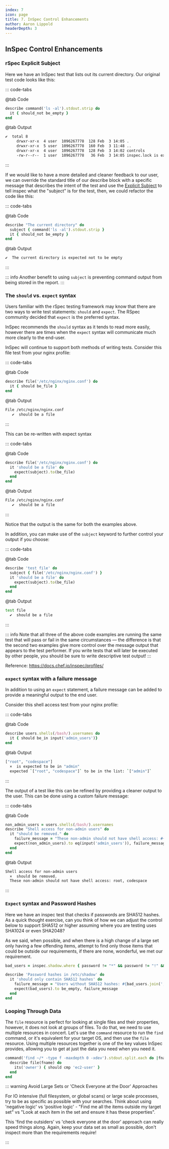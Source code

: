 ```yaml
---
index: 7
icon: page
title: 7. InSpec Control Enhancements
author: Aaron Lippold
headerDepth: 3
---
```


## InSpec Control Enhancements

### rSpec Explicit Subject

Here we have an InSpec test that lists out its current directory. Our original test code looks like this:

::: code-tabs

@tab Code
```ruby
describe command('ls -al').stdout.strip do
  it { should_not be_empty }
end
```

@tab Output
```sh
✔  total 8
     drwxr-xr-x  4 user  1096267778  128 Feb  3 14:05 .
     drwxr-xr-x  5 user  1096267778  160 Feb  3 11:48 ..
     drwxr-xr-x  4 user  1096267778  128 Feb  3 14:02 controls
     -rw-r--r--  1 user  1096267778   36 Feb  3 14:05 inspec.lock is expected not to be empty
```
:::

If we would like to have a more detailed and cleaner feedback to our user, we can override the standard title of our describe block with a specific message that describes the intent of the test and use the [Explicit Subject](https://relishapp.com/rspec/rspec-core/docs/subject/explicit-subject) to tell inspec what the "subject" is for the test, then, we could refactor the code like this:

::: code-tabs

@tab Code
```ruby
describe "The current directory" do
  subject { command('ls -al').stdout.strip }
  it { should_not be_empty }
end
```


@tab Output

```sh
✔  The current directory is expected not to be empty
```
:::

::: info 
Another benefit to using `subject` is preventing command output from being stored in the report.
:::

### The `should` vs. `expect` syntax

Users familiar with the rSpec testing framework may know that there are two ways to write test statements: `should` and `expect`. The RSpec community decided that `expect` is the preferred syntax.

InSpec recommends the `should` syntax as it tends to read more easily, however there are times when the `expect` syntax will communicate much more clearly to the end-user.

InSpec will continue to support both methods of writing tests. Consider this file test from your nginx profile:

::: code-tabs

@tab Code
```ruby
describe file('/etc/nginx/nginx.conf') do
  it { should be_file }
end
```

@tab Output
```sh
File /etc/nginx/nginx.conf
   ✔  should be a file
```
:::

This can be re-written with expect syntax

::: code-tabs

@tab Code
```ruby
describe file('/etc/nginx/nginx.conf') do
  it 'should be a file' do
    expect(subject).to(be_file)
  end
end
```

@tab Output
```sh
File /etc/nginx/nginx.conf
   ✔  should be a file
```
:::

Notice that the output is the same for both the examples above.

In addition, you can make use of the `subject` keyword to further control your output if you choose:

::: code-tabs

@tab Code
```ruby
describe 'test file' do
  subject { file('/etc/nginx/nginx.conf') }
  it 'should be a file' do
    expect(subject).to(be_file)
  end
end
```

@tab Output
```sh
test file
  ✔  should be a file
```
:::

::: info
Note that all three of the above code examples are running the same test that will pass or fail in the same circumstances — the difference is that the second two examples give more control over the message output that appears to the test performer. If you write tests that will later be executed by other people, you should be sure to write descriptive test output!
:::

Reference: <https://docs.chef.io/inspec/profiles/>

### `expect` syntax with a failure message

In addition to using an `expect` statement, a failure message can be added to provide a meaningful output to the end user.

Consider this shell access test from your nginx profile:

::: code-tabs

@tab Code
```ruby
describe users.shells(/bash/).usernames do
  it { should be_in input('admin_users')}
end
```

@tab Output
```sh
["root", "codespace"]
  ×  is expected to be in "admin"
  expected `["root", "codespace"]` to be in the list: `["admin"]`
```
:::

The output of a test like this can be refined by providing a cleaner output to the user. This can be done using a custom failure message:

::: code-tabs

@tab Code
```ruby
non_admin_users = users.shells(/bash/).usernames
describe "Shell access for non-admin users" do
  it "should be removed." do
    failure_message = "These non-admin should not have shell access: #{non_admin_users.join(", ")}"
    expect(non_admin_users).to eq(input('admin_users')), failure_message
  end
end
```

@tab Output
```sh
Shell access for non-admin users
  ×  should be removed.
  These non-admin should not have shell access: root, codespace
```
:::

### `Expect` syntax and Password Hashes

Here we have an inspec test that checks if passwords are SHA512 hashes. As a quick thought exercise, can you think of how we can adjust the control below to support SHA512 or higher assuming where you are testing uses SHA1024 or even SHA2048?

As we said, when possible, and when there is a high change of a large set only having a few offending items, attempt to find only those items that could be outside our requirements, if there are none, wonderful, we met our requirement.

```ruby
bad_users = inspec.shadow.where { password != "*" && password != "!" && password !~ /\$6\$/ }.users

describe 'Password hashes in /etc/shadow' do
  it 'should only contain SHA512 hashes' do
    failure_message = "Users without SHA512 hashes: #{bad_users.join(', ')}"
    expect(bad_users).to be_empty, failure_message
  end
end
```

### Looping Through Data

The `file` resource is perfect for looking at single files and their properties, however, it does not look at groups of files. To do that, we need to use multiple resources in concert. Let's use the `command` resource to run the `find` command, or it's equivalent for your target OS, and then use the `file` resource. Using multiple resources together is one of the key values InSpec provides, allowing you to get at just the data you need when you need it.
 
```ruby
command('find ~/* -type f -maxdepth 0 -xdev').stdout.split.each do |fname|
  describe file(fname) do
    its('owner') { should cmp 'ec2-user' }
  end
end
```

::: warning Avoid Large Sets or 'Check Everyone at the Door' Approaches

For IO intensive (full filesystem, or global scans) or large scale processes, try to be as specific as possible with your searches. Think about using 'negative logic' vs 'positive logic' - "Find me all the items outside my target set" vs "Look at each item in the set and ensure it has these properties". 

This 'find the outsiders' vs 'check everyone at the door' approach can really speed things along. Again, keep your data set as small as possible, don't inspect more than the requirements require!

:::